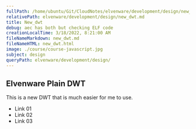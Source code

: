 ```yaml
---
fullPath: /home/ubuntu/Git/CloudNotes/elvenware/development/design/new_dwt.md
relativePath: elvenware/development/design/new_dwt.md
title: New_dwt
debug: aec has both but checking ELF code
creationLocalTime: 3/18/2022, 8:21:00 AM
fileNameMarkdown: new_dwt.md
fileNameHTML: new_dwt.html
image: ./course/course-javascript.jpg
subject: design
queryPath: elvenware/development/design/
---
```


<!-- toc -->
<!-- tocstop -->

## Elvenware Plain DWT

This is a new DWT that is much easier for me to use.

*   Link 01
*   Link 02
*   Link 03
